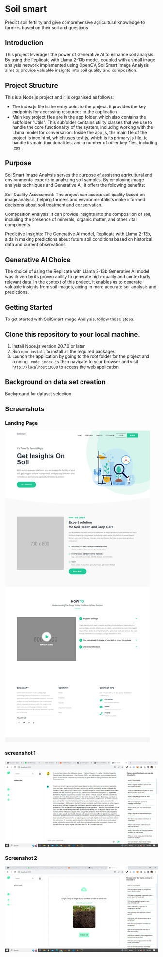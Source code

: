 # Soil smart

Predict soil fertility and give comprehensive agricultural knowledge to farmers based on their soil and questions

## Introduction

This project leverages the power of Generative AI to enhance soil analysis. By using the Replicate with Llama 2-13b model, coupled with a small image analysis network implemented using OpenCV, SoilSmart Image Analysis aims to provide valuable insights into soil quality and composition.

## Project Structure

This is a Node.js project and it is organised as follows:

- The index.js file is the entry point to the project. it provides the key endpoints for accessing resources in the application
- Main key project files are in the app folder, which also contains the subfolder "Utils". This subfolder contains utility classes that we use to handle the core functionality of the system, including working with the Llama model for conversation. Inside the app js, the main file of the project is inex.html, which uses test.js, which is its primary js file, to handle its main functionalities. and a number of other key files, including .css

## Purpose

SoilSmart Image Analysis serves the purpose of assisting agricultural and environmental experts in analyzing soil samples. By employing image analysis techniques and Generative AI, it offers the following benefits:

Soil Quality Assessment: The project can assess soil quality based on image analysis, helping farmers and environmentalists make informed decisions about soil treatment and conservation.

Composition Analysis: It can provide insights into the composition of soil, including the presence of minerals, organic matter, and other vital components.

Predictive Insights: The Generative AI model, Replicate with Llama 2-13b, aids in making predictions about future soil conditions based on historical data and current observations.

## Generative AI Choice

The choice of using the Replicate with Llama 2-13b Generative AI model was driven by its proven ability to generate high-quality and contextually relevant data. In the context of this project, it enables us to generate valuable insights from soil images, aiding in more accurate soil analysis and predictions.

## Getting Started

To get started with SoilSmart Image Analysis, follow these steps:

## Clone this repository to your local machine.

1. install Node.js version 20.7.0 or later
2. Run `npm install` to install all the required packages
3. Launch the application by going to the root folder for the project and running ` node index.js` then navigate to your browser and visit `http://localhost:3000` to access the web application

## Background on data set creation

Background for dataset selection

## Screenshots

### Landing Page

![Alt text](./screenshots/landing.png)

### screenshot 1

![Alt text](./screenshots/1.jpeg)

### Screenshot 2

![Alt text](./screenshots/2.jpeg)

